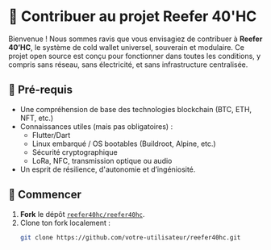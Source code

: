 # 🤝 Contribuer au projet Reefer 40'HC

Bienvenue ! Nous sommes ravis que vous envisagiez de contribuer à **Reefer 40’HC**, le système de cold wallet universel, souverain et modulaire. Ce projet open source est conçu pour fonctionner dans toutes les conditions, y compris sans réseau, sans électricité, et sans infrastructure centralisée.

## 🔧 Pré-requis

- Une compréhension de base des technologies blockchain (BTC, ETH, NFT, etc.)
- Connaissances utiles (mais pas obligatoires) :
  - Flutter/Dart
  - Linux embarqué / OS bootables (Buildroot, Alpine, etc.)
  - Sécurité cryptographique
  - LoRa, NFC, transmission optique ou audio
- Un esprit de résilience, d'autonomie et d’ingéniosité.

## 🚀 Commencer

1. **Fork** le dépôt [`reefer40hc/reefer40hc`](https://github.com/reefer40hc/reefer40hc).
2. Clone ton fork localement :
   ```bash
   git clone https://github.com/votre-utilisateur/reefer40hc.git
   